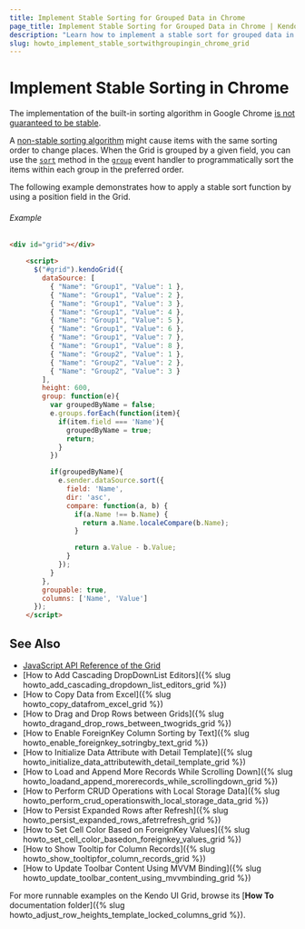 ```yaml
---
title: Implement Stable Sorting for Grouped Data in Chrome
page_title: Implement Stable Sorting for Grouped Data in Chrome | Kendo UI Grid
description: "Learn how to implement a stable sort for grouped data in Google Chrome when using the Kendo UI Grid widget."
slug: howto_implement_stable_sortwithgroupingin_chrome_grid
---
```


# Implement Stable Sorting in Chrome

The implementation of the built-in sorting algorithm in Google Chrome [is not guaranteed to be stable](https://bugs.chromium.org/p/v8/issues/detail?id=90).

A [non-stable sorting algorithm](https://en.wikipedia.org/wiki/Sorting_algorithm#Stability) might cause items with the same sorting order to change places. When the Grid is grouped by a given field, you can use the [`sort`](/api/javascript/data/datasource/methods/sort) method in the [`group`](/api/javascript/ui/grid/events/group) event handler to programmatically sort the items within each group in the preferred order.

The following example demonstrates how to apply a stable sort function by using a position field in the Grid.

###### Example

```html
<div id="grid"></div>

    <script>
      $("#grid").kendoGrid({
        dataSource: [
          { "Name": "Group1", "Value": 1 },
          { "Name": "Group1", "Value": 2 },
          { "Name": "Group1", "Value": 3 },
          { "Name": "Group1", "Value": 4 },
          { "Name": "Group1", "Value": 5 },
          { "Name": "Group1", "Value": 6 },
          { "Name": "Group1", "Value": 7 },
          { "Name": "Group1", "Value": 8 },
          { "Name": "Group2", "Value": 1 },
          { "Name": "Group2", "Value": 2 },
          { "Name": "Group2", "Value": 3 }
        ],
        height: 600,
        group: function(e){
          var groupedByName = false;
          e.groups.forEach(function(item){
            if(item.field === 'Name'){
              groupedByName = true;
              return;
            }
          })

          if(groupedByName){
            e.sender.dataSource.sort({
              field: 'Name',
              dir: 'asc',
              compare: function(a, b) {
                if(a.Name !== b.Name) {
                  return a.Name.localeCompare(b.Name);
                }

                return a.Value - b.Value;
              }
            });
          }
        },
        groupable: true,
        columns: ['Name', 'Value']
      });
    </script>
```

## See Also

* [JavaScript API Reference of the Grid](/api/javascript/ui/grid)
* [How to Add Cascading DropDownList Editors]({% slug howto_add_cascading_dropdown_list_editors_grid %})
* [How to Copy Data from Excel]({% slug howto_copy_datafrom_excel_grid %})
* [How to Drag and Drop Rows between Grids]({% slug howto_dragand_drop_rows_between_twogrids_grid %})
* [How to Enable ForeignKey Column Sorting by Text]({% slug howto_enable_foreignkey_sotringby_text_grid %})
* [How to Initialize Data Attribute with Detail Template]({% slug howto_initialize_data_attributewith_detail_template_grid %})
* [How to Load and Append More Records While Scrolling Down]({% slug howto_loadand_append_morerecords_while_scrollingdown_grid %})
* [How to Perform CRUD Operations with Local Storage Data]({% slug howto_perform_crud_operationswith_local_storage_data_grid %})
* [How to Persist Expanded Rows after Refresh]({% slug howto_persist_expanded_rows_afetrrefresh_grid %})
* [How to Set Cell Color Based on ForeignKey Values]({% slug howto_set_cell_color_basedon_foreignkey_values_grid %})
* [How to Show Tooltip for Column Records]({% slug howto_show_tooltipfor_column_records_grid %})
* [How to Update Toolbar Content Using MVVM Binding]({% slug howto_update_toolbar_content_using_mvvmbinding_grid %})

For more runnable examples on the Kendo UI Grid, browse its [**How To** documentation folder]({% slug howto_adjust_row_heights_template_locked_columns_grid %}).
